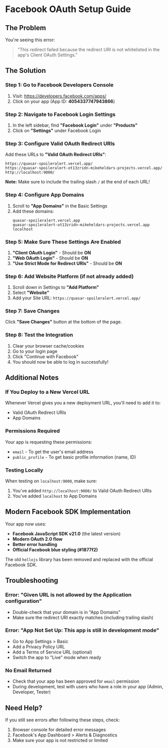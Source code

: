 # Facebook OAuth Setup Guide

## The Problem

You're seeing this error:

> "This redirect failed because the redirect URI is not whitelisted in the app's Client OAuth Settings."

## The Solution

### Step 1: Go to Facebook Developers Console

1. Visit: https://developers.facebook.com/apps/
2. Click on your app (App ID: **4054337747943866**)

### Step 2: Navigate to Facebook Login Settings

1. In the left sidebar, find **"Facebook Login"** under **"Products"**
2. Click on **"Settings"** under Facebook Login

### Step 3: Configure Valid OAuth Redirect URIs

Add these URLs to **"Valid OAuth Redirect URIs"**:

```
https://quasar-spoileralert.vercel.app/
https://quasar-spoileralert-ot13zridn-mikeheldars-projects.vercel.app/
http://localhost:9000/
```

**Note:** Make sure to include the trailing slash `/` at the end of each URL!

### Step 4: Configure App Domains

1. Scroll to **"App Domains"** in the Basic Settings
2. Add these domains:
   ```
   quasar-spoileralert.vercel.app
   quasar-spoileralert-ot13zridn-mikeheldars-projects.vercel.app
   localhost
   ```

### Step 5: Make Sure These Settings Are Enabled

1. **"Client OAuth Login"** - Should be **ON**
2. **"Web OAuth Login"** - Should be **ON**
3. **"Use Strict Mode for Redirect URIs"** - Should be **ON**

### Step 6: Add Website Platform (if not already added)

1. Scroll down in Settings to **"Add Platform"**
2. Select **"Website"**
3. Add your Site URL: `https://quasar-spoileralert.vercel.app/`

### Step 7: Save Changes

Click **"Save Changes"** button at the bottom of the page.

### Step 8: Test the Integration

1. Clear your browser cache/cookies
2. Go to your login page
3. Click "Continue with Facebook"
4. You should now be able to log in successfully!

## Additional Notes

### If You Deploy to a New Vercel URL

Whenever Vercel gives you a new deployment URL, you'll need to add it to:

- Valid OAuth Redirect URIs
- App Domains

### Permissions Required

Your app is requesting these permissions:

- `email` - To get the user's email address
- `public_profile` - To get basic profile information (name, ID)

### Testing Locally

When testing on `localhost:9000`, make sure:

1. You've added `http://localhost:9000/` to Valid OAuth Redirect URIs
2. You've added `localhost` to App Domains

## Modern Facebook SDK Implementation

Your app now uses:

- **Facebook JavaScript SDK v21.0** (the latest version)
- **Modern OAuth 2.0 flow**
- **Better error handling**
- **Official Facebook blue styling (#1877f2)**

The old `hellojs` library has been removed and replaced with the official Facebook SDK.

## Troubleshooting

### Error: "Given URL is not allowed by the Application configuration"

- Double-check that your domain is in "App Domains"
- Make sure the redirect URI exactly matches (including trailing slash)

### Error: "App Not Set Up: This app is still in development mode"

- Go to App Settings > Basic
- Add a Privacy Policy URL
- Add a Terms of Service URL (optional)
- Switch the app to "Live" mode when ready

### No Email Returned

- Check that your app has been approved for `email` permission
- During development, test with users who have a role in your app (Admin, Developer, Tester)

## Need Help?

If you still see errors after following these steps, check:

1. Browser console for detailed error messages
2. Facebook's App Dashboard > Alerts & Diagnostics
3. Make sure your app is not restricted or limited

